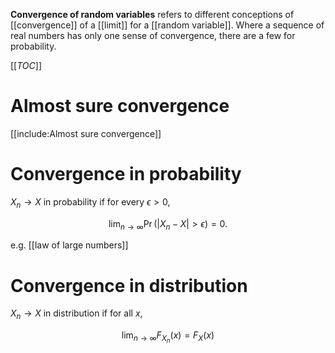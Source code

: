 **Convergence of random variables** refers to different conceptions of [[convergence]] of a [[limit]] for a [[random variable]]. Where a sequence of real numbers has only one sense of convergence, there are a few for probability.



[[_TOC_]]

# Almost sure convergence

[[include:Almost sure convergence]]

# Convergence in probability

$X_n \to X$ in probability if for every $\epsilon > 0$,

$$
\lim_{n \to \infty} \Pr( |X_n - X| > \epsilon) = 0.
$$

e.g. [[law of large numbers]]

# Convergence in distribution

$X_n \to X$ in distribution if for all $x$,

$$
\lim_{n \to\infty} F_{X_n}(x) = F_X(x)
$$